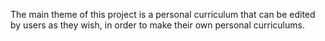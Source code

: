 The main theme of this project is a personal curriculum that can be edited by users as they wish, in order to make their own personal curriculums.
